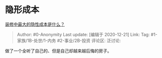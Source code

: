 # 隐形成本
[装修中最大的隐性成本是什么？](https://www.zhihu.com/question/403414841/answer/1344609084)

> Author: #0-Anonymity
> Last update: [编辑于 2020-12-21]
> Link:
> Tag: #1-家族/1B-处世/1-内务 #2-事业/2B-投资 
> 评论区:
> 泛讨论:

做了一个全听了自己的、但是自己却越来越后悔的房子。
